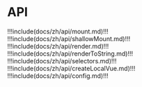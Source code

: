 # API

!!!include(docs/zh/api/mount.md)!!!
!!!include(docs/zh/api/shallowMount.md)!!!
!!!include(docs/zh/api/render.md)!!!
!!!include(docs/zh/api/renderToString.md)!!!
!!!include(docs/zh/api/selectors.md)!!!
!!!include(docs/zh/api/createLocalVue.md)!!!
!!!include(docs/zh/api/config.md)!!!
